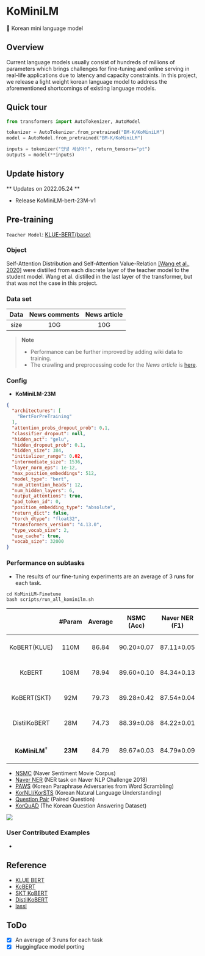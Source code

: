 # KoMiniLM
🐣 Korean mini language model

## Overview
Current language models usually consist of hundreds of millions of parameters which brings challenges for fine-tuning and online serving in real-life applications due to latency and capacity constraints. In this project, we release a light weight korean language model to address the aforementioned shortcomings of existing language models.

## Quick tour
```python
from transformers import AutoTokenizer, AutoModel

tokenizer = AutoTokenizer.from_pretrained("BM-K/KoMiniLM")
model = AutoModel.from_pretrained("BM-K/KoMiniLM")

inputs = tokenizer("안녕 세상아!", return_tensors="pt")
outputs = model(**inputs)
```

## Update history
** Updates on 2022.05.24 **
- Release KoMiniLM-bert-23M-v1

## Pre-training
`Teacher Model`: [KLUE-BERT(base)](https://github.com/KLUE-benchmark/KLUE)

### Object
Self-Attention Distribution and Self-Attention Value-Relation [[Wang et al., 2020]](https://arxiv.org/abs/2002.10957) were distilled from each discrete layer of the teacher model to the student model. Wang et al. distilled in the last layer of the transformer, but that was not the case in this project.

### Data set
|Data|News comments|News article|
|:----:|:----:|:----:|
|size|10G|10G|
> **Note**<br>
> - Performance can be further improved by adding wiki data to training.
> - The crawling and preprocessing code for the *News article* is [here](https://github.com/2unju/DaumNewsCrawler).

### Config
- **KoMiniLM-23M**
```json
{
  "architectures": [
    "BertForPreTraining"
  ],
  "attention_probs_dropout_prob": 0.1,
  "classifier_dropout": null,
  "hidden_act": "gelu",
  "hidden_dropout_prob": 0.1,
  "hidden_size": 384,
  "initializer_range": 0.02,
  "intermediate_size": 1536,
  "layer_norm_eps": 1e-12,
  "max_position_embeddings": 512,
  "model_type": "bert",
  "num_attention_heads": 12,
  "num_hidden_layers": 6,
  "output_attentions": true,
  "pad_token_id": 0,
  "position_embedding_type": "absolute",
  "return_dict": false,
  "torch_dtype": "float32",
  "transformers_version": "4.13.0",
  "type_vocab_size": 2,
  "use_cache": true,
  "vocab_size": 32000
}
```

### Performance on subtasks
- The results of our fine-tuning experiments are an average of 3 runs for each task.
```
cd KoMiniLM-Finetune
bash scripts/run_all_kominilm.sh
```

|| #Param | Average | NSMC<br>(Acc) | Naver NER<br>(F1) | PAWS<br>(Acc) | KorNLI<br>(Acc) | KorSTS<br>(Spearman) | Question Pair<br>(Acc) | KorQuaD<br>(Dev)<br>(EM/F1) | 
|:----:|:----:|:----:|:----:|:----:|:----:|:----:|:----:|:----:|:----:|
|KoBERT(KLUE)| 110M | 86.84 | 90.20±0.07 | 87.11±0.05 | 81.36±0.21 | 81.06±0.33 | 82.47±0.14 | 95.03±0.44 | 84.43±0.18 / <br>93.05±0.04 |
|KcBERT| 108M | 78.94 | 89.60±0.10 | 84.34±0.13 | 67.02±0.42| 74.17±0.52 | 76.57±0.51 | 93.97±0.27 | 60.87±0.27 / <br>85.01±0.14 |
|KoBERT(SKT)| 92M | 79.73 | 89.28±0.42 | 87.54±0.04 | 80.93±0.91 | 78.18±0.45 | 75.98±2.81 | 94.37±0.31  | 51.94±0.60 / <br>79.69±0.66 |
|DistilKoBERT| 28M | 74.73 | 88.39±0.08 | 84.22±0.01 | 61.74±0.45 | 70.22±0.14 | 72.11±0.27 | 92.65±0.16 | 52.52±0.48 / <br>76.00±0.71 |
|  |  |  |  |  |  |  |  |  |
|**KoMiniLM<sup>†</sup>**| **23M** | 84.79 | 89.67±0.03 | 84.79±0.09 | 78.67±0.45 | 78.10±0.07 | 78.90±0.11 | 94.81±0.12 | 82.11±0.42 / <br>91.21±0.29 |

- [NSMC](https://github.com/e9t/nsmc) (Naver Sentiment Movie Corpus)
- [Naver NER](https://github.com/naver/nlp-challenge) (NER task on Naver NLP Challenge 2018)
- [PAWS](https://github.com/google-research-datasets/paws) (Korean Paraphrase Adversaries from Word Scrambling)
- [KorNLI/KorSTS](https://github.com/kakaobrain/KorNLUDatasets) (Korean Natural Language Understanding)
- [Question Pair](https://github.com/songys/Question_pair) (Paired Question)
- [KorQuAD](https://korquad.github.io/) (The Korean Question Answering Dataset)

<img src = "https://user-images.githubusercontent.com/55969260/173530123-6f3ae0a0-fdba-4592-8e2a-4422eb0561a9.png"> <br>

### User Contributed Examples
- 

## Reference
- [KLUE BERT](https://github.com/KLUE-benchmark/KLUE)
- [KcBERT](https://github.com/Beomi/KcBERT)
- [SKT KoBERT](https://github.com/SKTBrain/KoBERT)
- [DistilKoBERT](https://github.com/monologg/DistilKoBERT)
- [lassl](https://github.com/lassl/lassl)


## ToDo
- [X] An average of 3 runs for each task
- [X] Huggingface model porting
